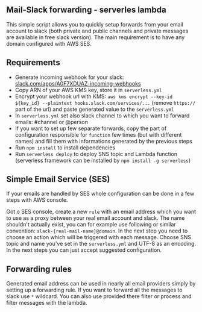 ## Mail-Slack forwarding - serverles lambda

This simple script allows you to quickly setup forwards from your email account to slack (both private and public channels and private messages are available in free slack version). The main requirement is to have any domain configured with AWS SES.

## Requirements

- Generate incoming webhook for your slack: [slack.com/apps/A0F7XDUAZ-incoming-webhooks](https://slack.com/apps/A0F7XDUAZ-incoming-webhooks)
- Copy ARN of your AWS KMS key, store it in `serverless.yml`
- Encrypt your webhook url with KMS: `aws kms encrypt --key-id ${key_id} --plaintext hooks.slack.com/services/...` (remove `https://` part of the url) and paste generated value to the `serverless.yml`
- In `serverless.yml` set also slack channel to which you want to forward emails: #channel or @person
- If you want to set up few separate forwards, copy the part of configuration responsible for `function` few times (but with different names) and fill them with informations generated by the previous steps
- Run `npm install` to install dependencies
- Run `serverless deploy` to deploy SNS topic and Lambda function (serverless framework can be installed by `npm install -g serverless`)

## Simple Email Service (SES)
If your emails are handled by SES whole configuration can be done in a few steps with AWS console.

Got o SES console, create a new `rule` with an email address which you want to use as a proxy between your real email account and slack. The name shouldn't actually exist, you can for example use following or similar convention: `slack-{real-mail-name}@domain`. In the next step you need to choose an action which will be triggered with each message. Choose SNS topic and name you've set in the `serverless.yml` and UTF-8 as an encoding. In the next steps you can just accept suggested configuration.

## Forwarding rules
Generated email address can be used in nearly all email providers simply by setting up a forwarding rule. If you want to forward all the messages to slack use `*` wildcard. You can also use provided there filter or process and filter messages with the lambda.
